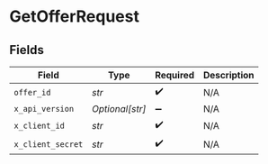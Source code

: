 # GetOfferRequest


## Fields

| Field              | Type               | Required           | Description        |
| ------------------ | ------------------ | ------------------ | ------------------ |
| `offer_id`         | *str*              | :heavy_check_mark: | N/A                |
| `x_api_version`    | *Optional[str]*    | :heavy_minus_sign: | N/A                |
| `x_client_id`      | *str*              | :heavy_check_mark: | N/A                |
| `x_client_secret`  | *str*              | :heavy_check_mark: | N/A                |